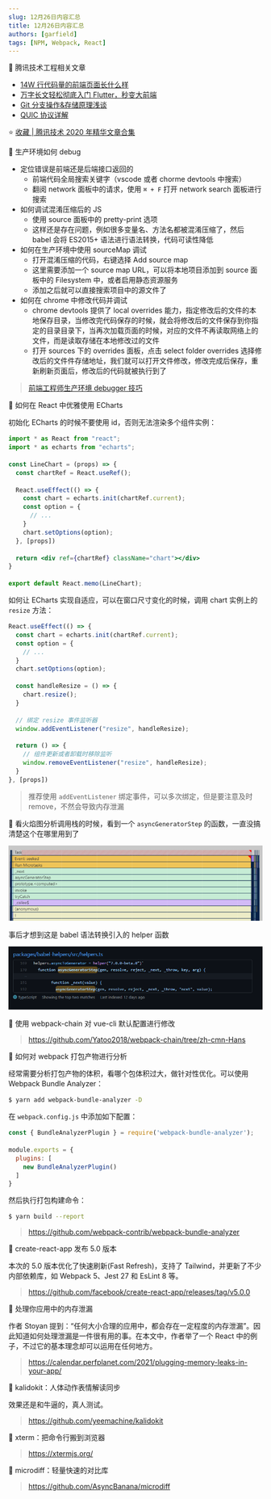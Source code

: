 ```yaml
---
slug: 12月26日内容汇总
title: 12月26日内容汇总
authors: [garfield]
tags: [NPM, Webpack, React]
---
```


📒 腾讯技术工程相关文章

- [14W 行代码量的前端页面长什么样](https://zhuanlan.zhihu.com/p/334617737)
- [万字长文轻松彻底入门 Flutter，秒变大前端](https://zhuanlan.zhihu.com/p/90836859)
- [Git 分支操作&存储原理浅谈](https://zhuanlan.zhihu.com/p/444802648)
- [QUIC 协议详解](https://zhuanlan.zhihu.com/p/405387352)

⭐️ [收藏 | 腾讯技术 2020 年精华文章合集](https://zhuanlan.zhihu.com/p/340814811)

🐛 生产环境如何 debug

- 定位错误是前端还是后端接口返回的
  - 前端代码全局搜索关键字（vscode 或者 chorme devtools 中搜索）
  - 翻阅 network 面板中的请求，使用 `⌘ + F` 打开 network search 面板进行搜索
- 如何调试混淆压缩后的 JS
  - 使用 source 面板中的 pretty-print 选项
  - 这样还是存在问题，例如很多变量名、方法名都被混淆压缩了，然后 babel 会将 ES2015+ 语法进行语法转换，代码可读性降低
- 如何在生产环境中使用 sourceMap 调试
  - 打开混淆压缩的代码，右键选择 Add source map
  - 这里需要添加一个 source map URL，可以将本地项目添加到 source 面板中的 Filesystem 中，或者启用静态资源服务
  - 添加之后就可以直接搜索项目中的源文件了
- 如何在 chrome 中修改代码并调试
  - chrome devtools 提供了 local overrides 能力，指定修改后的文件的本地保存目录，当修改完代码保存的时候，就会将修改后的文件保存到你指定的目录目录下，当再次加载页面的时候，对应的文件不再读取网络上的文件，而是读取存储在本地修改过的文件
  - 打开 sources 下的 overrides 面板，点击 select folder overrides 选择修改后的文件件存储地址，我们就可以打开文件修改，修改完成后保存，重新刷新页面后，修改后的代码就被执行到了

> [前端工程师生产环境 debugger 技巧](https://juejin.cn/post/7044678301926817806)

📒 如何在 React 中优雅使用 ECharts

初始化 ECharts 的时候不要使用 id，否则无法渲染多个组件实例：

```jsx {5,8,15}
import * as React from "react";
import * as echarts from "echarts";

const LineChart = (props) => {
  const chartRef = React.useRef();

  React.useEffect(() => {
    const chart = echarts.init(chartRef.current);
    const option = {
      // ...
    }
    chart.setOptions(option);
  }, [props])
  
  return <div ref={chartRef} className="chart"></div>
}

export default React.memo(LineChart);
```

如何让 ECharts 实现自适应，可以在窗口尺寸变化的时候，调用 chart 实例上的 `resize` 方法：

```jsx {8-10,13,17}
React.useEffect(() => {
  const chart = echarts.init(chartRef.current);
  const option = {
    // ...
  }
  chart.setOptions(option);

  const handleResize = () => {
    chart.resize();
  }

  // 绑定 resize 事件监听器
  window.addEventListener("resize", handleResize);

  return () => {
    // 组件更新或者卸载时移除监听
    window.removeEventListener("resize", handleResize);
  }
}, [props])
```

> 推荐使用 `addEventListener` 绑定事件，可以多次绑定，但是要注意及时 remove，不然会导致内存泄漏

📒 看火焰图分析调用栈的时候，看到一个 `asyncGeneratorStep` 的函数，一直没搞清楚这个在哪里用到了

![image](./POPO20211223-201441.png)

事后才想到这是 babel 语法转换引入的 helper 函数

![image](./POPO20211223-113701.png)

📒 使用 webpack-chain 对 vue-cli 默认配置进行修改

> https://github.com/Yatoo2018/webpack-chain/tree/zh-cmn-Hans

📒 如何对 webpack 打包产物进行分析

经常需要分析打包产物的体积，看哪个包体积过大，做针对性优化。可以使用 Webpack Bundle Analyzer：

```bash
$ yarn add webpack-bundle-analyzer -D
```

在 `webpack.config.js` 中添加如下配置：

```js
const { BundleAnalyzerPlugin } = require('webpack-bundle-analyzer');

module.exports = {
  plugins: [
    new BundleAnalyzerPlugin()
  ]
}
```

然后执行打包构建命令：

```bash
$ yarn build --report
```

> https://github.com/webpack-contrib/webpack-bundle-analyzer

📒 create-react-app 发布 5.0 版本

本次的 5.0 版本优化了快速刷新(Fast Refresh)，支持了 Tailwind，并更新了不少内部依赖库，如 Webpack 5、Jest 27 和 EsLint 8 等。

> https://github.com/facebook/create-react-app/releases/tag/v5.0.0

📒 处理你应用中的内存泄漏

作者 Stoyan 提到：“任何大小合理的应用中，都会存在一定程度的内存泄漏”。因此知道如何处理泄漏是一件很有用的事。在本文中，作者举了一个 React 中的例子，不过它的基本理念却可以运用在任何地方。

> https://calendar.perfplanet.com/2021/plugging-memory-leaks-in-your-app/

📒 kalidokit：人体动作表情解读同步

效果还是和牛逼的，真人测试。

> https://github.com/yeemachine/kalidokit

📒 xterm：把命令行搬到浏览器

> https://xtermjs.org/

📒 microdiff：轻量快速的对比库

> https://github.com/AsyncBanana/microdiff


